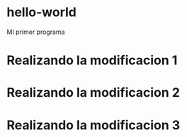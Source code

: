 # hello-world
MI primer programa
# Realizando la modificacion 1
# Realizando la modificacion 2
# Realizando la modificacion 3
